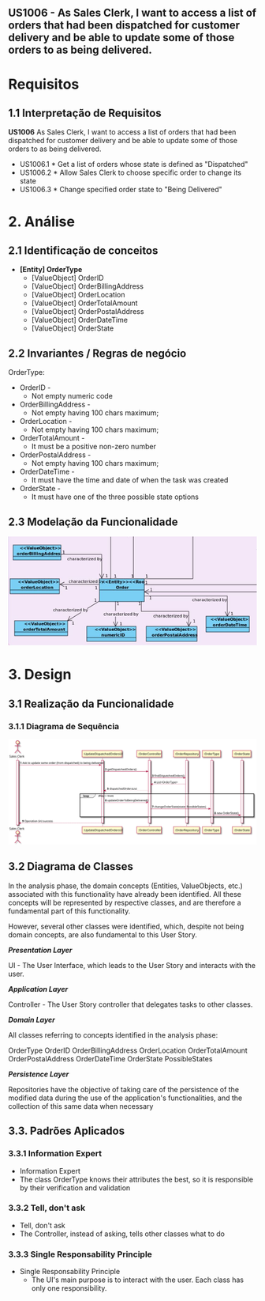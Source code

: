 ## US1006 - As Sales Clerk, I want to access a list of orders that had been dispatched for customer delivery and be able to update some of those orders to as being delivered. 

# Requisitos

## 1.1 Interpretação de Requisitos
**US1006** As Sales Clerk, I want to access a list of orders that had been dispatched for customer delivery and be able to update some of those orders to as being delivered. 

* US1006.1 * Get a list of orders whose state is defined as "Dispatched"
* US1006.2 * Allow Sales Clerk to choose specific order to change its state
* US1006.3 * Change specified order state to "Being Delivered"

# 2. Análise

## 2.1 Identificação de conceitos

* **[Entity] OrderType**
    * [ValueObject] OrderID
    * [ValueObject] OrderBillingAddress
    * [ValueObject] OrderLocation
    * [ValueObject] OrderTotalAmount
    * [ValueObject] OrderPostalAddress
    * [ValueObject] OrderDateTime
    * [ValueObject] OrderState

## 2.2 Invariantes / Regras de negócio

OrderType:

- OrderID -
    * Not empty numeric code
- OrderBillingAddress -
    * Not empty having 100 chars maximum;
- OrderLocation -
    * Not empty having 100 chars maximum;
- OrderTotalAmount -
    * It must be a positive non-zero number
- OrderPostalAddress -
    * Not empty having 100 chars maximum;
- OrderDateTime -
    * It must have the time and date of when the task was created
- OrderState -
    * It must have one of the three possible state options


## 2.3 Modelação da Funcionalidade

![US1006_DM](US1006_DM.JPG)
# 3. Design

## 3.1 Realização da Funcionalidade

### 3.1.1 Diagrama de Sequência

![US1006_SD](US1006_SD.svg)

## 3.2 Diagrama de Classes

In the analysis phase, the domain concepts (Entities, ValueObjects, etc.) associated with this functionality have already been identified. All these concepts will be represented by respective classes, and are therefore a fundamental part of this functionality.

However, several other classes were identified, which, despite not being domain concepts, are also fundamental to this User Story.

**_Presentation Layer_**

UI - The User Interface, which leads to the User Story and interacts with the user.

**_Application Layer_**

Controller - The User Story controller that delegates tasks to other classes.

**_Domain Layer_**

All classes referring to concepts identified in the analysis phase:

OrderType
OrderID
OrderBillingAddress
OrderLocation
OrderTotalAmount
OrderPostalAddress
OrderDateTime
OrderState
PossibleStates

**_Persistence Layer_**

Repositories have the objective of taking care of the persistence of the modified data during the use of the application's functionalities, and the collection of this same data when necessary

## 3.3. Padrões Aplicados

### 3.3.1 Information Expert

* Information Expert
* The class OrderType knows their attributes the best, so it is responsible by their verification and validation

### 3.3.2 Tell, don't ask

* Tell, don't ask
* The Controller, instead of asking, tells other classes what to do

### 3.3.3 Single Responsability Principle

* Single Responsability Principle
    * The UI's main purpose is to interact with the user. Each class has only one responsibility.


